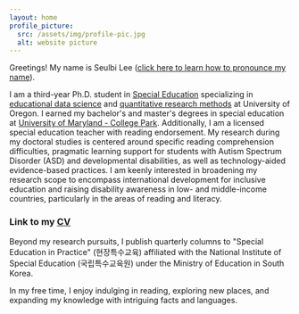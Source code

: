 ```yaml
---
layout: home
profile_picture:
  src: /assets/img/profile-pic.jpg
  alt: website picture
---
```


<p>
Greetings! My name is Seulbi Lee (<a href="https://namedrop.io/seulbilee">click here to learn how to pronounce my name</a>).
</p>
<p>
I am a third-year Ph.D. student in <a href="https://education.uoregon.edu/sped/graduate/phd">Special Education</a> specializing in <a href="https://education.uoregon.edu/epol/specialization-educational-data-science">educational data science</a> and <a href="https://education.uoregon.edu/qrme/qrm-specialization">quantitative research methods</a> at University of Oregon. I earned my bachelor's and master's degrees in special education at <a href="https://education.umd.edu/academics/departments/chse/edsp">University of Maryland - College Park</a>. Additionally, I am a licensed special education teacher with reading endorsement. My research during my doctoral studies is centered around specific reading comprehension difficulties, pragmatic learning support for students with Autism Spectrum Disorder (ASD) and developmental disabilities, as well as technology-aided evidence-based practices. I am keenly interested in broadening my research scope to encompass international development for inclusive education and raising disability awareness in low- and middle-income countries, particularly in the areas of reading and literacy. 
</p>

###  Link to my <a href="https://drive.google.com/file/d/1vJc0ItTJJ2prElBHM7OfCOVWhWXO6id9/view?usp=sharing">CV</a>

<p>
Beyond my research pursuits, I publish quarterly columns to "Special Education in Practice" (현장특수교육) affiliated with the National Institute of Special Education (국립특수교육원) under the Ministry of Education in South Korea.
</p>
<p>
In my free time, I enjoy indulging in reading, exploring new places, and expanding my knowledge with intriguing facts and languages.
</p>